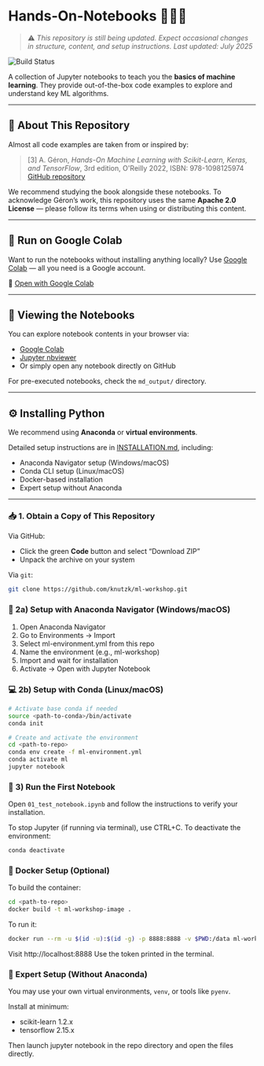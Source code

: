 # Hands-On-Notebooks 📓🧑‍💻

> ⚠️ _This repository is still being updated. Expect occasional changes in structure, content, and setup instructions._
> _Last updated: July 2025_

![Build Status](https://github.com/knutzk/ml-workshop/actions/workflows/build_run_test.yml/badge.svg)

A collection of Jupyter notebooks to teach you the **basics of machine learning**.
They provide out-of-the-box code examples to explore and understand key ML algorithms.

---

## 📘 About This Repository

Almost all code examples are taken from or inspired by:

> [3] A. Géron, _Hands-On Machine Learning with Scikit-Learn, Keras, and TensorFlow_, 3rd edition, O'Reilly 2022, ISBN: 978-1098125974
> [GitHub repository](https://github.com/ageron/handson-ml3)

We recommend studying the book alongside these notebooks.
To acknowledge Géron’s work, this repository uses the same **Apache 2.0 License** — please follow its terms when using or distributing this content.

---

## 🚀 Run on Google Colab

Want to run the notebooks without installing anything locally?
Use [Google Colab](https://colab.research.google.com/github/BridgingAISocietySummerSchools/Hands-On-Notebooks/) — all you need is a Google account.

📎 [Open with Google Colab](https://colab.research.google.com/github/BridgingAISocietySummerSchools/Hands-On-Notebooks/)

---

## 🧪 Viewing the Notebooks

You can explore notebook contents in your browser via:

- [Google Colab](https://colab.research.google.com/github/BridgingAISocietySummerSchools/Hands-On-Notebooks/)
- [Jupyter nbviewer](https://nbviewer.jupyter.org/github/knutzk/ml-workshop/)
- Or simply open any notebook directly on GitHub

For pre-executed notebooks, check the `md_output/` directory.

---

## ⚙️ Installing Python

We recommend using **Anaconda** or **virtual environments**.

Detailed setup instructions are in [INSTALLATION.md](INSTALLATION.md), including:

- Anaconda Navigator setup (Windows/macOS)
- Conda CLI setup (Linux/macOS)
- Docker-based installation
- Expert setup without Anaconda

---

### 📥 1. Obtain a Copy of This Repository

Via GitHub:

- Click the green **Code** button and select “Download ZIP”
- Unpack the archive on your system

Via `git`:

```bash
git clone https://github.com/knutzk/ml-workshop.git
```

### 🧭 2a) Setup with Anaconda Navigator (Windows/macOS)

1. Open Anaconda Navigator
2. Go to Environments → Import
3. Select ml-environment.yml from this repo
4. Name the environment (e.g., ml-workshop)
5. Import and wait for installation
6. Activate → Open with Jupyter Notebook

### 💻 2b) Setup with Conda (Linux/macOS)

```bash
# Activate base conda if needed
source <path-to-conda>/bin/activate
conda init

# Create and activate the environment
cd <path-to-repo>
conda env create -f ml-environment.yml
conda activate ml
jupyter notebook
```

### 🧪 3) Run the First Notebook

Open `01_test_notebook.ipynb` and follow the instructions to verify your installation.

To stop Jupyter (if running via terminal), use CTRL+C.
To deactivate the environment:

```bash
conda deactivate
```

### 🐳 Docker Setup (Optional)

To build the container:

```bash
cd <path-to-repo>
docker build -t ml-workshop-image .
```

To run it:

```bash
docker run --rm -u $(id -u):$(id -g) -p 8888:8888 -v $PWD:/data ml-workshop-image
```

Visit http://localhost:8888
Use the token printed in the terminal.

### 🧠 Expert Setup (Without Anaconda)

You may use your own virtual environments, `venv`, or tools like `pyenv`.

Install at minimum:
- scikit-learn 1.2.x
- tensorflow 2.15.x

Then launch jupyter notebook in the repo directory and open the files directly.
